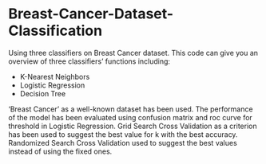 # Breast-Cancer-Dataset-Classification
Using three classifiers on Breast Cancer dataset.
This code can give you an overview of three classifiers’ functions including:
- K-Nearest Neighbors
- Logistic Regression
- Decision Tree

‘Breast Cancer’ as a well-known dataset has been used. The performance of the model has been evaluated using confusion matrix and roc curve for threshold in Logistic Regression.
Grid Search Cross Validation as a criterion has been used to suggest the best value for k with the best accuracy. Randomized Search Cross Validation used to suggest the best values instead of using the fixed ones.
